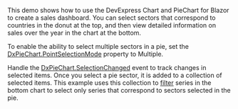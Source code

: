 This demo shows how to use the DevExpress Chart and PieChart for Blazor to create a sales dashboard. You can select sectors that correspond to countries in the donut at the top, and then view detailed information on sales over the year in the chart at the bottom. 

To enable the ability to select multiple sectors in a pie, set the [DxPieChart.PointSelectionMode](https://docs.devexpress.com/Blazor/DevExpress.Blazor.DxPieChart-1.PointSelectionMode) property to Multiple. 

Handle the [DxPieChart.SelectionChanged](https://docs.devexpress.com/Blazor/DevExpress.Blazor.DxPieChart-1.SelectionChanged) event to track changes in selected items. Once you select a pie sector, it is added to a collection of selected items. This example uses this collection to [filter](https://docs.devexpress.com/Blazor/DevExpress.Blazor.DxChartXYSeries-4.Filter) series in the bottom chart to select only series that correspond to sectors selected in the pie.
